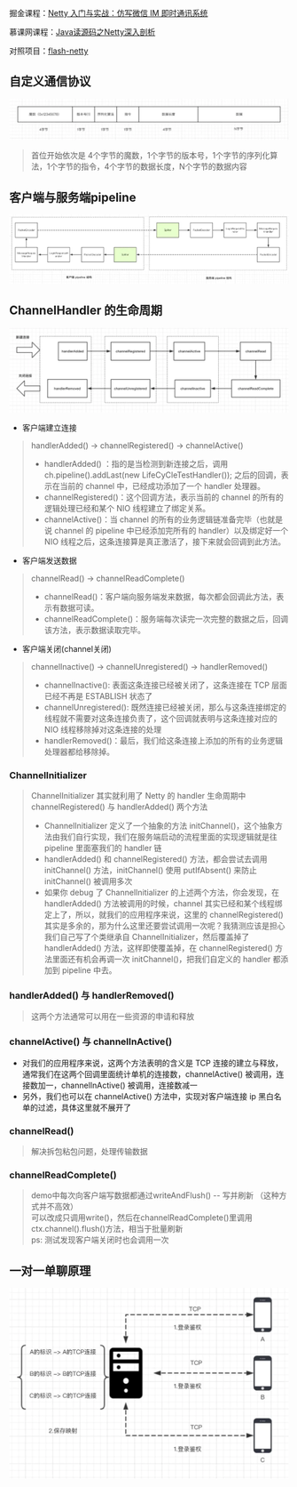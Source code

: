 掘金课程：[Netty 入门与实战：仿写微信 IM 即时通讯系统](https://juejin.cn/book/6844733738119593991)

慕课网课程：[Java读源码之Netty深入剖析](https://coding.imooc.com/class/chapter/230.html#Anchor)

对照项目：[flash-netty](https://github.com/lightningMan/flash-netty.git)


## 自定义通信协议
![自定义通信协议](自定义通信协议.png)

> 首位开始依次是 4个字节的魔数，1个字节的版本号，1个字节的序列化算法，1个字节的指令，4个字节的数据长度，N个字节的数据内容

## 客户端与服务端pipeline
![客户端与服务端pipeline](客户端与服务端pipeline.png)

## ChannelHandler 的生命周期
![ChannelHandler 的生命周期](ChannelHandler生命周期.png)

* 客户端建立连接
> handlerAdded() -> channelRegistered() -> channelActive()
> * handlerAdded() ：指的是当检测到新连接之后，调用 ch.pipeline().addLast(new LifeCyCleTestHandler()); 之后的回调，表示在当前的 channel 中，已经成功添加了一个 handler 处理器。
> * channelRegistered()：这个回调方法，表示当前的 channel 的所有的逻辑处理已经和某个 NIO 线程建立了绑定关系。
> * channelActive()：当 channel 的所有的业务逻辑链准备完毕（也就是说 channel 的 pipeline 中已经添加完所有的 handler）以及绑定好一个 NIO 线程之后，这条连接算是真正激活了，接下来就会回调到此方法。
 
* 客户端发送数据
> channelRead() -> channelReadComplete()
> * channelRead()：客户端向服务端发来数据，每次都会回调此方法，表示有数据可读。
> * channelReadComplete()：服务端每次读完一次完整的数据之后，回调该方法，表示数据读取完毕。

* 客户端关闭(channel关闭)
> channelInactive() -> channelUnregistered() -> handlerRemoved()
> * channelInactive(): 表面这条连接已经被关闭了，这条连接在 TCP 层面已经不再是 ESTABLISH 状态了
> * channelUnregistered(): 既然连接已经被关闭，那么与这条连接绑定的线程就不需要对这条连接负责了，这个回调就表明与这条连接对应的 NIO 线程移除掉对这条连接的处理
> * handlerRemoved()：最后，我们给这条连接上添加的所有的业务逻辑处理器都给移除掉。

### ChannelInitializer
> ChannelInitializer 其实就利用了 Netty 的 handler 生命周期中 channelRegistered() 与 handlerAdded() 两个方法
> * ChannelInitializer 定义了一个抽象的方法 initChannel()，这个抽象方法由我们自行实现，我们在服务端启动的流程里面的实现逻辑就是往 pipeline 里面塞我们的 handler 链
> * handlerAdded() 和 channelRegistered() 方法，都会尝试去调用 initChannel() 方法，initChannel() 使用 putIfAbsent() 来防止 initChannel() 被调用多次
> * 如果你 debug 了 ChannelInitializer 的上述两个方法，你会发现，在 handlerAdded() 方法被调用的时候，channel 其实已经和某个线程绑定上了，所以，就我们的应用程序来说，这里的 channelRegistered() 其实是多余的，那为什么这里还要尝试调用一次呢？我猜测应该是担心我们自己写了个类继承自 ChannelInitializer，然后覆盖掉了 handlerAdded() 方法，这样即使覆盖掉，在 channelRegistered() 方法里面还有机会再调一次 initChannel()，把我们自定义的 handler 都添加到 pipeline 中去。

### handlerAdded() 与 handlerRemoved()
> 这两个方法通常可以用在一些资源的申请和释放

### channelActive() 与 channelInActive()
* 对我们的应用程序来说，这两个方法表明的含义是 TCP 连接的建立与释放，通常我们在这两个回调里面统计单机的连接数，channelActive() 被调用，连接数加一，channelInActive() 被调用，连接数减一
* 另外，我们也可以在 channelActive() 方法中，实现对客户端连接 ip 黑白名单的过滤，具体这里就不展开了

### channelRead()
> 解决拆包粘包问题，处理传输数据

### channelReadComplete()
> demo中每次向客户端写数据都通过writeAndFlush() -- 写并刷新 （这种方式并不高效）\
> 可以改成只调用write()，然后在channelReadComplete()里调用ctx.channel().flush()方法，相当于批量刷新 \
> ps: 测试发现客户端关闭时也会调用一次


## 一对一单聊原理
![一对一单聊](一对一单聊原理.png)
